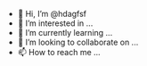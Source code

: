 - 👋 Hi, I’m @hdagfsf
- 👀 I’m interested in ...
- 🌱 I’m currently learning ...
- 💞️ I’m looking to collaborate on ...
- 📫 How to reach me ...

<!---
hdagfsf/hdagfsf is a ✨ special ✨ repository because its `README.md` (this file) appears on your GitHub profile.
You can click the Preview link to take a look at your changes.
--->
